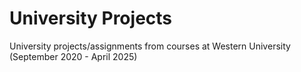# University Projects
 University projects/assignments from courses at Western University (September 2020 - April 2025)
